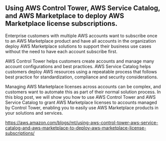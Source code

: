 ## Using AWS Control Tower, AWS Service Catalog, and AWS Marketplace to deploy AWS Marketplace license subscriptions.

Enterprise customers with multiple AWS accounts want to subscribe once to an AWS Marketplace product and have all accounts in the organization deploy AWS Marketplace solutions to support their business use cases without the need to have each account subscribe first.

AWS Control Tower helps customers create accounts and manage many account configurations and best practices. AWS Service Catalog helps customers deploy AWS resources using a repeatable process that follows best practice for standardization, compliance and security considerations. 

Managing AWS Marketplace licenses across accounts can be complex, and customers want to automate this as part of their normal solution process. In this blog post, we will show you how to use AWS Control Tower and AWS Service Catalog to grant AWS Marketplace licenses to accounts managed by Control Tower, enabling you to easily use AWS Marketplace products in your solutions and services.

https://aws.amazon.com/blogs/mt/using-aws-control-tower-aws-service-catalog-and-aws-marketplace-to-deploy-aws-marketplace-license-subscriptions/
 
